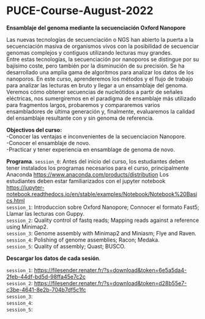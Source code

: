 # PUCE-Course-August-2022

**Ensamblaje del genoma mediante la secuenciación Oxford Nanopore**

Las nuevas tecnologías de secuenciación o NGS han abierto la puerta a la secuenciación masiva de organismos vivos con la posibilidad de secuenciar genomas complejos y contiguos utilizando lecturas muy grandes.  
Entre estas tecnologías, la secuenciación por nanoporos se distingue por su bajísimo coste, pero también por la disminución de su precisión. Se ha desarrollado una amplia gama de algoritmos para analizar los datos de los nanoporos.
En este curso, aprenderemos los métodos y el flujo de trabajo para analizar las lecturas en bruto y llegar a un ensamblaje del genoma.  
Veremos cómo obtener secuencias de nucleótidos a partir de señales eléctricas, nos sumergiremos en el paradigma de ensamblaje más utilizado para fragmentos largos, probaremos y compararemos varios ensambladores de última generación y, finalmente, evaluaremos la calidad del ensamblaje resultante con y sin genoma de referencia.

**Objectivos del curso:**  
-Conocer las ventajas e inconvenientes de la secuenciacion Nanopore.  
-Conocer el ensamblaje de novo.  
-Practicar y tener experiencia en ensamblage de genoma de novo.  


**Programa**. 
`session_0`: Antes del inicio del curso, los estudiantes deben tener instalados los programas necesarios para el curso, principalmente Anaconda https://www.anaconda.com/products/distribution Los estudiantes deben estar familiarizados con el jupyter notebook https://jupyter-notebook.readthedocs.io/en/stable/examples/Notebook/Notebook%20Basics.html  
`session_1`: Introduccion sobre Oxford Nanopore; Connocer el formato Fast5; Llamar las lecturas con Guppy.  
`session_2`: Quality control of fastq reads; Mapping reads against a reference using Minimap2.  
`session_3`: Genome assembly with Minimap2 and Miniasm; Flye and Raven.  
`session_4`: Polishing of genome assemblies; Racon; Medaka.  
`session_5`: Quality of assembly; Quast; BUSCO.  

**Descargar los datos de cada sesión**.  

`session_1`: https://filesender.renater.fr/?s=download&token=6e5a5da4-2feb-44df-bd5d-98ffa45e7c2c    
`session_2`: https://filesender.renater.fr/?s=download&token=d28b55e7-c3be-4641-8e2b-704b7df5c1fc  
`session_3`:  
`session_4`:  
`session_5`:  
